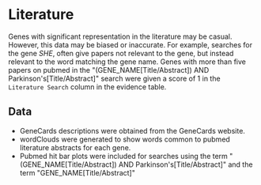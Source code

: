 # Literature
Genes with significant representation in the literature may be casual. However, this data may be biased or inaccurate. For example, searches for the gene _SHE_, often give papers not relevant to the gene, but instead relevant to the word matching the gene name. Genes with more than five papers on pubmed in the "(GENE_NAME[Title/Abstract]) AND Parkinson's[Title/Abstract]" search were given a score of 1 in the `Literature Search` column in the evidence table. 

## Data
* GeneCards descriptions were obtained from the GeneCards website. 
* wordClouds were generated to show words common to pubmed literature abstracts for each gene.
* Pubmed hit bar plots were included for searches using the term "(GENE_NAME[Title/Abstract]) AND Parkinson's[Title/Abstract]" and the term "GENE_NAME[Title/Abstract]"

